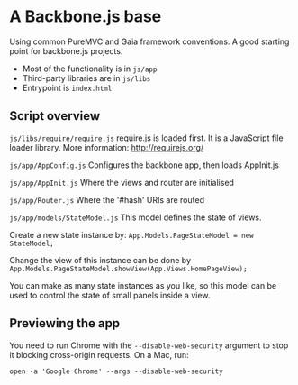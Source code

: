 A Backbone.js base
==================================================

Using common PureMVC and Gaia framework conventions. A good starting point for backbone.js projects.

* Most of the functionality is in `js/app`
* Third-party libraries are in `js/libs`
* Entrypoint is `index.html`

## Script overview

`js/libs/require/require.js`
require.js is loaded first. It is a JavaScript file loader library. More information: http://requirejs.org/

`js/app/AppConfig.js`
Configures the backbone app, then loads AppInit.js

`js/app/AppInit.js`
Where the views and router are initialised

`js/app/Router.js`
Where the '#hash' URIs are routed 

`js/app/models/StateModel.js`
This model defines the state of views. 

Create a new state instance by: `App.Models.PageStateModel = new StateModel;`

Change the view of this instance can be done by `App.Models.PageStateModel.showView(App.Views.HomePageView);`

You can make as many state instances as you like, so this model can be used to control the state of small panels inside a view.


## Previewing the app

You need to run Chrome with the `--disable-web-security` argument to stop it blocking cross-origin requests. On a Mac, run:

    open -a 'Google Chrome' --args --disable-web-security